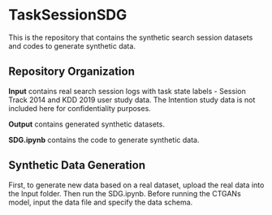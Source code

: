 # TaskSessionSDG

This is the repository that contains the synthetic search session datasets and codes to generate synthetic data.

## Repository Organization

**Input** contains real search session logs with task state labels - Session Track 2014 and KDD 2019 user study data. The Intention study data is not included here for confidentiality purposes.

**Output** contains generated synthetic datasets.

**SDG.ipynb** contains the code to generate synthetic data.

## Synthetic Data Generation

First, to generate new data based on a real dataset, upload the real data into the Input folder. Then run the SDG.ipynb. Before running the CTGANs model, input the data file and specify the data schema.
